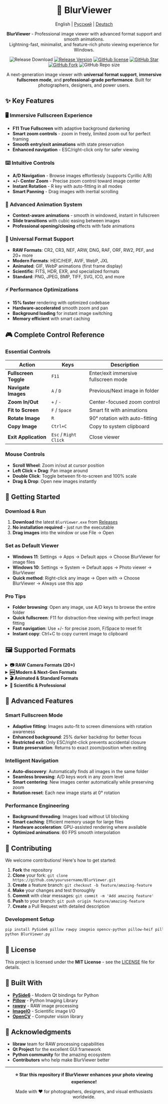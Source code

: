 <h1 align="center">📸 BlurViewer</h1>
<div align="center">

English | [Русский](./README.ru.md) | [Deutsch](./README.de.md)

**BlurViewer** - Professional image viewer with advanced format support and smooth animations.  
Lightning-fast, minimalist, and feature-rich photo viewing experience for Windows.

![Release Download](https://img.shields.io/github/downloads/amtiYo/BlurViewer/total?style=flat-square)
[![Release Version](https://img.shields.io/github/v/release/amtiYo/BlurViewer?style=flat-square)](https://github.com/amtiYo/BlurViewer/releases/latest)
[![GitHub license](https://img.shields.io/github/license/amtiYo/BlurViewer?style=flat-square)](LICENSE)
[![GitHub Star](https://img.shields.io/github/stars/amtiYo/BlurViewer?style=flat-square)](https://github.com/amtiYo/BlurViewer/stargazers)
[![GitHub Fork](https://img.shields.io/github/forks/amtiYo/BlurViewer?style=flat-square)](https://github.com/amtiYo/BlurViewer/network/members)
![GitHub Repo size](https://img.shields.io/github/repo-size/amtiYo/BlurViewer?style=flat-square&color=3cb371)

A next-generation image viewer with **universal format support**, **immersive fullscreen mode**, and **professional-grade performance**. Built for photographers, designers, and power users.
</div>

## ✨ Key Features

### 🖥️ **Immersive Fullscreen Experience**
- **F11 True Fullscreen** with adaptive background darkening
- **Smart zoom controls** - zoom in freely, limited zoom out for perfect framing
- **Smooth entry/exit animations** with state preservation
- **Enhanced navigation** - ESC/right-click only for safer viewing

### ⌨️ **Intuitive Controls**
- **A/D Navigation** - Browse images effortlessly (supports Cyrillic А/В)
- **+/- Center Zoom** - Precise zoom control toward image center
- **Instant Rotation** - R key with auto-fitting in all modes
- **Smart Panning** - Drag images with inertial scrolling

### 🎨 **Advanced Animation System**
- **Context-aware animations** - smooth in windowed, instant in fullscreen
- **Slide transitions** with cubic easing between images
- **Professional opening/closing** effects with fade animations

### 📁 **Universal Format Support**
- **RAW Formats**: CR2, CR3, NEF, ARW, DNG, RAF, ORF, RW2, PEF, and 20+ more
- **Modern Formats**: HEIC/HEIF, AVIF, WebP, JXL
- **Animated**: GIF, WebP animations (first frame display)
- **Scientific**: FITS, HDR, EXR, and specialized formats
- **Standard**: PNG, JPEG, BMP, TIFF, SVG, ICO, and more

### ⚡ **Performance Optimizations**
- **15% faster** rendering with optimized codebase
- **Hardware-accelerated** smooth zoom and pan
- **Background loading** for instant image switching
- **Memory efficient** with smart caching

## 🎮 Complete Control Reference

### Essential Controls
| Action | Keys | Description |
|--------|------|-------------|
| **Fullscreen Toggle** | `F11` | Enter/exit immersive fullscreen mode |
| **Navigate Images** | `A` / `D` | Previous/Next image in folder |
| **Zoom In/Out** | `+` / `-` | Center-focused zoom control |
| **Fit to Screen** | `F` / `Space` | Smart fit with animations |
| **Rotate Image** | `R` | 90° rotation with auto-fitting |
| **Copy Image** | `Ctrl+C` | Copy to system clipboard |
| **Exit Application** | `Esc` / `Right Click` | Close viewer |

### Mouse Controls
- **Scroll Wheel**: Zoom in/out at cursor position
- **Left Click + Drag**: Pan image around
- **Double Click**: Toggle between fit-to-screen and 100% scale
- **Drag & Drop**: Open new images instantly

## 🚀 Getting Started

### Download & Run
1. **Download** the latest `BlurViewer.exe` from [Releases](https://github.com/amtiYo/BlurViewer/releases/latest)
2. **No installation required** - just run the executable
3. **Drag images** into the window or use File → Open

### Set as Default Viewer
- **Windows 11**: Settings → Apps → Default apps → Choose BlurViewer for image files
- **Windows 10**: Settings → System → Default apps → Photo viewer → BlurViewer
- **Quick method**: Right-click any image → Open with → Choose BlurViewer → Always use this app

### Pro Tips
- **Folder browsing**: Open any image, use A/D keys to browse the entire folder
- **Quick fullscreen**: F11 for distraction-free viewing with perfect image fitting
- **Fast navigation**: Use +/- for precise zoom, F/Space to reset fit
- **Instant copy**: Ctrl+C to copy current image to clipboard

## 🖼️ Supported Formats

<details>
<summary><strong>📷 RAW Camera Formats (20+)</strong></summary>

- **Canon**: CR2, CR3
- **Nikon**: NEF
- **Sony**: ARW
- **Adobe**: DNG
- **Fujifilm**: RAF
- **Olympus**: ORF
- **Panasonic**: RW2
- **Pentax**: PEF, PTX
- **Samsung**: SRW
- **Sigma**: X3F
- **Minolta**: MRW
- **Kodak**: DCR, KDC
- **Epson**: ERF
- **Mamiya**: MEF
- **Leaf**: MOS
- **Phase One**: IIQ
- **Red**: R3D
- **Hasselblad**: 3FR, FFF
</details>

<details>
<summary><strong>🆕 Modern & Next-Gen Formats</strong></summary>

- **HEIC/HEIF**: Apple Photos format with full metadata
- **AVIF**: Next-generation format with superior compression
- **WebP**: Google's efficient web format (static & animated)
- **JXL**: JPEG XL for future-proof archiving
</details>

<details>
<summary><strong>🎬 Animated & Standard Formats</strong></summary>

- **Animated**: GIF, WebP (first frame display)
- **Standard**: PNG, JPEG/JPG, BMP, TIFF/TIF
- **Vector**: SVG (rasterized display)
- **Legacy**: ICO, XBM, XPM, PBM, PGM, PPM
</details>

<details>
<summary><strong>🔬 Scientific & Professional</strong></summary>

- **Astronomy**: FITS files
- **HDR**: HDR, EXR (high dynamic range)
- **Design**: PSD (Photoshop layers, partial support)
- **Medical**: DICOM (basic support)
</details>

## 🔧 Advanced Features

### Smart Fullscreen Mode
- **Adaptive fitting**: Images auto-fit to screen dimensions with rotation awareness
- **Enhanced background**: 25% darker backdrop for better focus
- **Restricted exit**: Only ESC/right-click prevents accidental closure
- **State preservation**: Returns to exact zoom/position when exiting

### Intelligent Navigation
- **Auto-discovery**: Automatically finds all images in the same folder
- **Seamless browsing**: A/D keys work in any zoom level
- **Smart centering**: New images center automatically while preserving zoom
- **Rotation reset**: Each new image starts at 0° rotation

### Performance Engineering
- **Background threading**: Images load without UI blocking
- **Smart caching**: Efficient memory usage for large files
- **Hardware acceleration**: GPU-assisted rendering where available
- **Optimized animations**: 60 FPS smooth interpolation

## 🤝 Contributing

We welcome contributions! Here's how to get started:

1. **Fork** the repository
2. **Clone** your fork: `git clone https://github.com/yourusername/BlurViewer.git`
3. **Create** a feature branch: `git checkout -b feature/amazing-feature`
4. **Make** your changes and test thoroughly
5. **Commit** with clear messages: `git commit -m 'Add amazing feature'`
6. **Push** to your branch: `git push origin feature/amazing-feature`
7. **Create** a Pull Request with detailed description

### Development Setup
```bash
pip install PySide6 pillow rawpy imageio opencv-python pillow-heif pillow-avif-plugin
python BlurViewer.py
```

## 📝 License

This project is licensed under the **MIT License** - see the [LICENSE](LICENSE) file for details.

## 🔗 Built With

- **[PySide6](https://doc.qt.io/qtforpython/)** - Modern Qt bindings for Python
- **[Pillow](https://pillow.readthedocs.io/)** - Python Imaging Library
- **[rawpy](https://github.com/letmaik/rawpy)** - RAW image processing
- **[ImageIO](https://imageio.github.io/)** - Scientific image I/O
- **[OpenCV](https://opencv.org/)** - Computer vision library

## 🙏 Acknowledgments

- **libraw** team for RAW processing capabilities
- **Qt Project** for the excellent GUI framework
- **Python community** for the amazing ecosystem
- **Contributors** who help make BlurViewer better

---

<div align="center">

**⭐ Star this repository if BlurViewer enhances your photo viewing experience!**

Made with ❤️ for photographers, designers, and visual enthusiasts worldwide.

</div>
